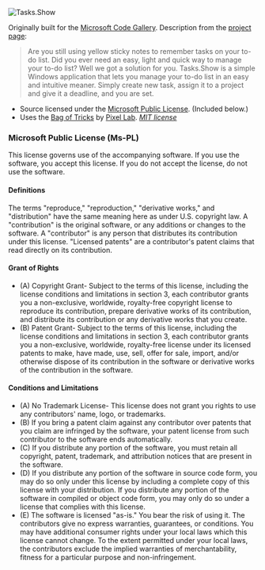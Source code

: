 ![Tasks.Show](//github.com/thinkpixellab/Tasks.Show/raw/master/Tasks.Show.App/Images/about.png)

Originally built for the [Microsoft Code Gallery](http://code.msdn.microsoft.com). Description from the [project page](http://code.msdn.microsoft.com/Tasks): 
> Are you still using yellow sticky notes to remember tasks on your to-do list. Did you ever need an easy, light and quick way to manage your to-do list? Well we got a solution for you. Tasks.Show is a simple Windows application that lets you manage your to-do list in an easy and intuitive meaner. Simply create new task, assign it to a project and give it a deadline, and you are set. 

* Source licensed under the [Microsoft Public License](http://www.opensource.org/licenses/ms-pl.html). (Included below.)
* Uses the [Bag of Tricks](http://github.com/thinkpixellab/bot) by [Pixel Lab](http://thinkpixellab.com). *[MIT license](http://www.opensource.org/licenses/mit-license.html)*

### Microsoft Public License (Ms-PL)
This license governs use of the accompanying software. If you use the software, you accept this license. If you do not accept the license, do not use the software.

#### Definitions
The terms "reproduce," "reproduction," "derivative works," and "distribution" have the same meaning here as under U.S. copyright law. A "contribution" is the original software, or any additions or changes to the software. A "contributor" is any person that distributes its contribution under this license. "Licensed patents" are a contributor's patent claims that read directly on its contribution.

#### Grant of Rights
* (A) Copyright Grant- Subject to the terms of this license, including the license conditions and limitations in section 3, each contributor grants you a non-exclusive, worldwide, royalty-free copyright license to reproduce its contribution, prepare derivative works of its contribution, and distribute its contribution or any derivative works that you create.
* (B) Patent Grant- Subject to the terms of this license, including the license conditions and limitations in section 3, each contributor grants you a non-exclusive, worldwide, royalty-free license under its licensed patents to make, have made, use, sell, offer for sale, import, and/or otherwise dispose of its contribution in the software or derivative works of the contribution in the software.

#### Conditions and Limitations
* (A) No Trademark License- This license does not grant you rights to use any contributors' name, logo, or trademarks. 
* (B) If you bring a patent claim against any contributor over patents that you claim are infringed by the software, your patent license from such contributor to the software ends automatically. 
* (C) If you distribute any portion of the software, you must retain all copyright, patent, trademark, and attribution notices that are present in the software. 
* (D) If you distribute any portion of the software in source code form, you may do so only under this license by including a complete copy of this license with your distribution. If you distribute any portion of the software in compiled or object code form, you may only do so under a license that complies with this license. 
* (E) The software is licensed "as-is." You bear the risk of using it. The contributors give no express warranties, guarantees, or conditions. You may have additional consumer rights under your local laws which this license cannot change. To the extent permitted under your local laws, the contributors exclude the implied warranties of merchantability, fitness for a particular purpose and non-infringement.
